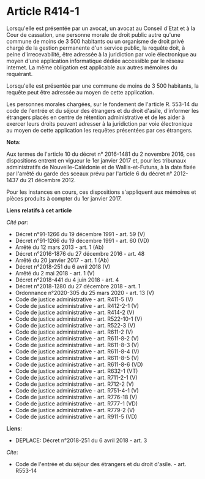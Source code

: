 # Article R414-1

Lorsqu'elle est présentée par un avocat, un avocat au Conseil d'Etat et à la Cour de cassation, une personne morale de droit
public autre qu'une commune de moins de 3 500 habitants ou un organisme de droit privé chargé de la gestion permanente d'un
service public, la requête doit, à peine d'irrecevabilité, être adressée à la juridiction par voie électronique au moyen
d'une application informatique dédiée accessible par le réseau internet. La même obligation est applicable aux autres
mémoires du requérant.

Lorsqu'elle est présentée par une commune de moins de 3 500 habitants, la requête peut être adressée au moyen de cette
application.

Les personnes morales chargées, sur le fondement de l'article R. 553-14 du code de l'entrée et du séjour des étrangers et du
droit d'asile, d'informer les étrangers placés en centre de rétention administrative et de les aider à exercer leurs droits
peuvent adresser à la juridiction par voie électronique au moyen de cette application les requêtes présentées par ces
étrangers.

**Nota:**

Aux termes de l'article 10 du décret n° 2016-1481 du 2 novembre 2016, ces dispositions entrent en vigueur le 1er janvier 2017
et, pour les tribunaux administratifs de Nouvelle-Calédonie et de Wallis-et-Futuna, à la date fixée par l'arrêté du garde des
sceaux prévu par l'article 6 du décret n° 2012-1437 du 21 décembre 2012.

Pour les instances en cours, ces dispositions s'appliquent aux mémoires et pièces produits à compter du 1er janvier 2017.

**Liens relatifs à cet article**

_Cité par_:

  - Décret n°91-1266 du 19 décembre 1991 - art. 59 (V)
  - Décret n°91-1266 du 19 décembre 1991 - art. 60 (VD)
  - Arrêté du 12 mars 2013 - art. 1 (Ab)
  - Décret n°2016-1876 du 27 décembre 2016 - art. 48
  - Arrêté du 20 janvier 2017 - art. 1 (Ab)
  - Décret n°2018-251 du 6 avril 2018 (V)
  - Arrêté du 2 mai 2018 - art. 1 (V)
  - Décret n°2018-441 du 4 juin 2018 - art. 4
  - Décret n°2018-1280 du 27 décembre 2018 - art. 1
  - Ordonnance n°2020-305 du 25 mars 2020 - art. 13 (V)
  - Code de justice administrative - art. R411-5 (V)
  - Code de justice administrative - art. R412-2-1 (V)
  - Code de justice administrative - art. R414-2 (V)
  - Code de justice administrative - art. R522-10-1 (V)
  - Code de justice administrative - art. R522-3 (V)
  - Code de justice administrative - art. R611-2 (V)
  - Code de justice administrative - art. R611-8-2 (V)
  - Code de justice administrative - art. R611-8-3 (V)
  - Code de justice administrative - art. R611-8-4 (V)
  - Code de justice administrative - art. R611-8-5 (V)
  - Code de justice administrative - art. R611-8-6 (VD)
  - Code de justice administrative - art. R632-1 (VT)
  - Code de justice administrative - art. R711-2-1 (V)
  - Code de justice administrative - art. R712-2 (V)
  - Code de justice administrative - art. R751-4-1 (V)
  - Code de justice administrative - art. R776-18 (V)
  - Code de justice administrative - art. R777-1 (VD)
  - Code de justice administrative - art. R779-2 (V)
  - Code de justice administrative - art. R911-5 (VD)

**Liens**:

  - DEPLACE: Décret n°2018-251 du 6 avril 2018 - art. 3

_Cite_:

  - Code de l'entrée et du séjour des étrangers et du droit d'asile. - art. R553-14
